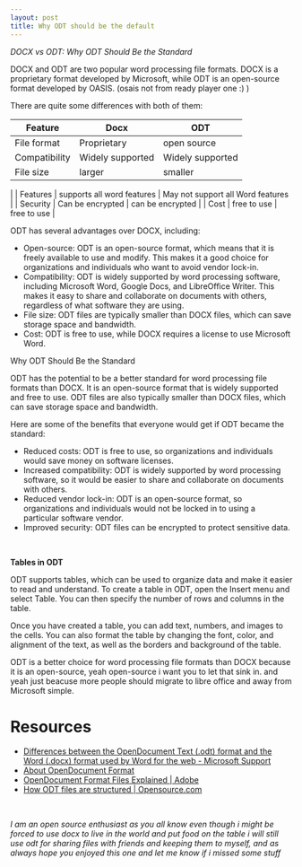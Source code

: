 ```yaml
---
layout: post
title: Why ODT should be the default
---
```


*DOCX vs ODT: Why ODT Should Be the Standard*


DOCX and ODT are two popular word processing file formats. DOCX is a proprietary format developed by Microsoft, while ODT is an open-source format developed by OASIS. (osais not from ready player one :) )

There are quite some differences with both of them:

| Feature       | Docx                       | ODT                               |
|---------------|----------------------------|-----------------------------------|
| File format   | Proprietary                | open source                       |
| Compatibility | Widely supported           | Widely supported                  |
| File size     | larger                           |  smaller
|
| Features      | supports all word features | May not support all Word features |
| Security      | Can be encrypted           | can be encrypted                  |
| Cost          | free to use                | free to use                       |


ODT has several advantages over DOCX, including:

- Open-source: ODT is an open-source format, which means that it is freely available to use and modify. This makes it a good choice for organizations and individuals who want to avoid vendor lock-in.
- Compatibility: ODT is widely supported by word processing software, including Microsoft Word, Google Docs, and LibreOffice Writer. This makes it easy to share and collaborate on documents with others, regardless of what software they are using.
- File size: ODT files are typically smaller than DOCX files, which can save storage space and bandwidth.
- Cost: ODT is free to use, while DOCX requires a license to use Microsoft Word.

Why ODT Should Be the Standard

ODT has the potential to be a better standard for word processing file formats than DOCX. It is an open-source format that is widely supported and free to use. ODT files are also typically smaller than DOCX files, which can save storage space and bandwidth.

Here are some of the benefits that everyone would get if ODT became the standard:

- Reduced costs: ODT is free to use, so organizations and individuals would save money on software licenses.
- Increased compatibility: ODT is widely supported by word processing software, so it would be easier to share and collaborate on documents with others.
- Reduced vendor lock-in: ODT is an open-source format, so organizations and individuals would not be locked in to using a particular software vendor.
- Improved security: ODT files can be encrypted to protect sensitive data.

<br>

**Tables in ODT**

ODT supports tables, which can be used to organize data and make it easier to read and understand. To create a table in ODT, open the Insert menu and select Table. You can then specify the number of rows and columns in the table.

Once you have created a table, you can add text, numbers, and images to the cells. You can also format the table by changing the font, color, and alignment of the text, as well as the borders and background of the table.

ODT is a better choice for word processing file formats than DOCX because it is an open-source, yeah open-source i want you to let that sink in. 
and yeah just beacuse more people should migrate to libre office and away from Microsoft simple. 

# Resources 
- [Differences between the OpenDocument Text (.odt) format and the Word (.docx) format used by Word for the web - Microsoft Support](https://support.microsoft.com/en-au/office/differences-between-the-opendocument-text-odt-format-and-the-word-docx-format-used-by-word-for-the-web-1183ee75-0aae-47c2-b2ba-0c839135011f)
- [About OpenDocument Format](https://opendocumentformat.org/aboutODF/)
- [OpenDocument Format Files Explained | Adobe](https://www.adobe.com/uk/acrobat/resources/document-files/open-doc.html)
- [How ODT files are structured | Opensource.com](https://opensource.com/article/22/8/odt-files)


<br>

*I am an open source enthusiast as you all know even though i might be forced to use docx to live in the world and put food on the table i will still use odt for sharing files with friends and keeping them to myself, and as always hope you enjoyed this one and let me know if i missed some stuff*
